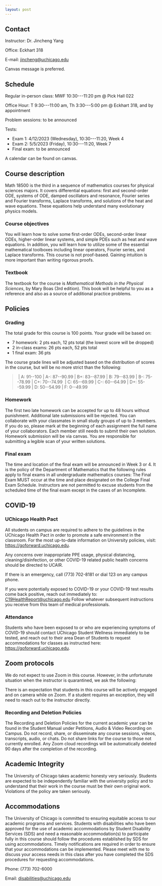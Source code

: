 ```yaml
---
layout: post
---
```



## Contact

Instructor: Dr. Jincheng Yang 

Office: Eckhart 318

E-mail: jincheng@uchicago.edu 

Canvas message is preferred.

## Schedule

Regular in-person class: MWF 10:30---11:20 pm @ Pick Hall 022

Office Hour: T 9:30---11:00 am, Th 3:30---5:00 pm @ Eckhart 318, and by appointment

Problem sessions: to be announced

Tests: 

- Exam 1: 4/12/2023 (Wednesday), 10:30---11:20, Week 4
- Exam 2: 5/5/2023 (Friday), 10:30---11:20, Week 7
- Final exam: to be announced

A calendar can be found on canvas.

## Course description

Math 18500 is the third in a sequence of mathematics courses for physical sciences majors. It covers differential equations: first and second-order ODE, systems of ODE, damped oscillators and resonance, Fourier series and Fourier transforms, Laplace transforms, and solutions of the heat and wave equations. These equations help understand many evolutionary physics models.

### Course objectives

You will learn how to solve some first-order ODEs, second-order linear ODEs, higher-order linear systems, and simple PDEs such as heat and wave equations. In addition, you will learn how to utilize some of the essential mathematical toolboxes including linear operators, Fourier series, and Laplace transforms. This course is not proof-based. Gaining intuition is more important than writing rigorous proofs.

### Textbook

The textbook for the course is *Mathematical Methods in the Physical Sciences*, by Mary Boas (3rd edition). This book will be helpful to you as a reference and also as a source of additional practice problems. 

## Policies

### Grading

The total grade for this course is 100 points. Your grade will be based on:

- 7 homework: 2 pts each, 12 pts total (the lowest score will be dropped)
- 2 in-class exams: 26 pts each, 52 pts total
- 1 final exam: 36 pts

The course grade lines will be adjusted based on the distribution of scores in the course, but will be no more strict than the following:

> | A: 91--100 | A-: 87--90.99 | B+: 83--87.99 | B: 79--83.99 | B-: 75--78.99 | C+: 70--74.99 
> | C: 65--69.99 | C-: 60--64.99 | D+: 55--59.99 | D: 50--54.99 | F: 0--49.99

### Homework

The first two late homework can be accepted for up to 48 hours without punishment. Additional late submissions will be rejected. You can collaborate with your classmates in small study groups of up to 3 members. If you do so, please mark at the beginning of each assignment the full name of your collaborators. Each member still needs to submit their own solution. Homework submission will be via canvas. You are responsible for submitting a legible scan of your written solutions.

### Final exam

The time and location of the final exam will be announced in Week 3 or 4.
It is the policy of the Department of Mathematics that the following rules apply to final exams in all undergraduate mathematics courses: The Final Exam MUST occur at the time and place designated on the College Final Exam Schedule. Instructors are not permitted to excuse students from the scheduled time of the final exam except in the cases of an Incomplete.

## COVID-19 

### UChicago Health Pact

All students on campus are required to adhere to the guidelines in the UChicago Health Pact in order to promote a safe environment in the classroom. For the most up-to-date information on University policies, visit: https://goforward.uchicago.edu.

Any concerns over inappropriate PPE usage, physical distancing, cleaning/disinfection, or other COVID-19 related public health concerns should be directed to UCAIR.

If there is an emergency, call (773) 702-8181 or dial 123 on any campus phone.

If you were potentially exposed to COVID-19 or your COVID-19 test results come back positive, reach out immediately to: C19HealthReport@uchicago.edu Follow whatever subsequent instructions you receive from this team of medical professionals.

### Attendance

Students who have been exposed to or who are experiencing symptoms of COVID-19 should contact UChicago Student Wellness immediately to be tested, and reach out to their area Dean of Students to request accommodations for classes as instructed here: https://goforward.uchicago.edu.

## Zoom protocols

We do not expect to use Zoom in this course. However, in the unfortunate situation when the instructor is quarantined, we ask the following:

There is an expectation that students in this course will be actively engaged and on camera while on Zoom. If a student requires an exception, they will need to reach out to the instructor directly.

### Recording and Deletion Policies

The Recording and Deletion Policies for the current academic year can be found in the Student Manual under Petitions, Audio & Video Recording on Campus.
Do not record, share, or disseminate any course sessions, videos, transcripts, audio, or chats. 
Do not share links for the course to those not currently enrolled.
Any Zoom cloud recordings will be automatically deleted 90 days after the completion of the recording.

## Academic Integrity

The University of Chicago takes academic honesty very seriously. Students are expected to be independently familiar with the university policy and to understand that their work in the course must be their own original work. Violations of the policy are taken seriously.

## Accommodations

The University of Chicago is committed to ensuring equitable access to our academic programs and services. Students with disabilities who have been approved for the use of academic accommodations by Student Disability Services (SDS) and need a reasonable accommodation(s) to participate fully in this course should follow the procedures established by SDS for using accommodations. Timely notifications are required in order to ensure that your accommodations can be implemented. Please meet with me to discuss your access needs in this class after you have completed the SDS procedures for requesting accommodations.

Phone: (773) 702-6000

Email: disabilities@uchicago.edu
